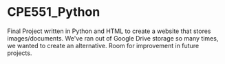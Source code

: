 # CPE551_Python

Final Project written in Python and HTML to create a website that stores images/documents.
We've ran out of Google Drive storage so many times, we wanted to create an alternative.
Room for improvement in future projects.
